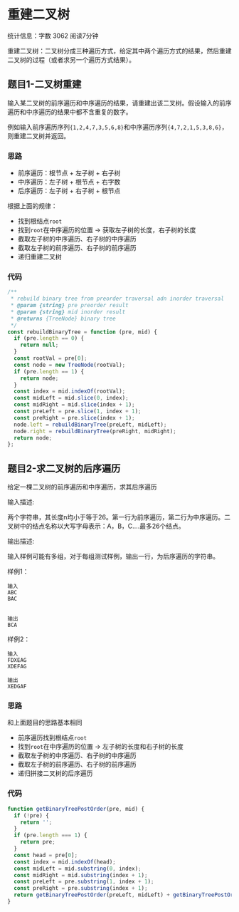# 重建二叉树

统计信息：字数 3062  阅读7分钟


重建二叉树：二叉树分成三种遍历方式，给定其中两个遍历方式的结果，然后重建二叉树的过程（或者求另一个遍历方式结果）。

## 题目1-二叉树重建

输入某二叉树的前序遍历和中序遍历的结果，请重建出该二叉树。假设输入的前序遍历和中序遍历的结果中都不含重复的数字。

例如输入前序遍历序列`{1,2,4,7,3,5,6,8}`和中序遍历序列`{4,7,2,1,5,3,8,6}`，则重建二叉树并返回。

### 思路

- 前序遍历：根节点 + 左子树 + 右子树
- 中序遍历：左子树 + 根节点 + 右字数
- 后序遍历：左子树 + 右子树 + 根节点

根据上面的规律：

- 找到根结点`root`
- 找到`root`在中序遍历的位置 -> 获取左子树的长度，右子树的长度
- 截取左子树的中序遍历、右子树的中序遍历
- 截取左子树的前序遍历、右子树的前序遍历
- 递归重建二叉树

### 代码

```js
/**
 * rebuild binary tree from preorder traversal adn inorder traversal
 * @param {string} pre preorder result
 * @param {string} mid inorder result
 * @returns {TreeNode} binary tree
 */
const rebuildBinaryTree = function (pre, mid) {
  if (pre.length == 0) {
    return null;
  }
  const rootVal = pre[0];
  const node = new TreeNode(rootVal);
  if (pre.length == 1) {
    return node;
  }
  const index = mid.indexOf(rootVal);
  const midLeft = mid.slice(0, index);
  const midRight = mid.slice(index + 1);
  const preLeft = pre.slice(1, index + 1);
  const preRight = pre.slice(index + 1);
  node.left = rebuildBinaryTree(preLeft, midLeft);
  node.right = rebuildBinaryTree(preRight, midRight);
  return node;
};
```

## 题目2-求二叉树的后序遍历

给定一棵二叉树的前序遍历和中序遍历，求其后序遍历

输入描述:

两个字符串，其长度n均小于等于26。第一行为前序遍历，第二行为中序遍历。二叉树中的结点名称以大写字母表示：A，B，C....最多26个结点。

输出描述:

输入样例可能有多组，对于每组测试样例，输出一行，为后序遍历的字符串。

样例1：
```
输入
ABC
BAC


输出
BCA
```

样例2：
```
输入
FDXEAG
XDEFAG

输出
XEDGAF
```


### 思路

和上面题目的思路基本相同

- 前序遍历找到根结点`root`
- 找到`root`在中序遍历的位置 -> 左子树的长度和右子树的长度
- 截取左子树的中序遍历、右子树的中序遍历
- 截取左子树的前序遍历、右子树的前序遍历
- 递归拼接二叉树的后序遍历

### 代码

```js
function getBinaryTreePostOrder(pre, mid) {
  if (!pre) {
    return '';
  }
  if (pre.length === 1) {
    return pre;
  }
  const head = pre[0];
  const index = mid.indexOf(head);
  const midLeft = mid.substring(0, index);
  const midRight = mid.substring(index + 1);
  const preLeft = pre.substring(1, index + 1);
  const preRight = pre.substring(index + 1);
  return getBinaryTreePostOrder(preLeft, midLeft) + getBinaryTreePostOrder(preRight, midRight) + head;
}
```

